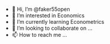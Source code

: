 - 👋 Hi, I’m @faker55open
- 👀 I’m interested in Economics 
- 🌱 I’m currently learning Econometrics 
- 💞️ I’m looking to collaborate on ...
- 📫 How to reach me ...

<!---
faker55open/faker55open is a ✨ special ✨ repository because its `README.md` (this file) appears on your GitHub profile.
You can click the Preview link to take a look at your changes.
--->

